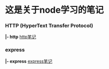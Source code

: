 # 这是关于node学习的笔记

### HTTP (HyperText Transfer Protocol)
**|- http**
 [http笔记](https://gaozhidong.github.io/node_study/http/)

### express
**|- express**
 [express笔记](https://gaozhidong.github.io/node_study/express/express_study.md)
 